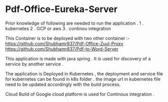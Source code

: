 # Pdf-Office-Eureka-Server


Prior knowledge of following are needed to run the application .
1 . kubernetes 
2 . GCP or aws 
3 . continou integration 

This Container is to be deployed with two other container :-
https://github.com/Shubhamr837/Pdf-Office-Zuul-Proxy
https://github.com/Shubhamr837/Pdf-to-Word-Server

This application is made with java spring . It is used for discovery of a service by another service .

The application is Deployed in Kubernetes , the deployment and service file for kubernetes can be found in k8s folder .
the image url in kubernetes file need to be updated accordingly with the build process.

Cloud Build of Google cloud platform is used for Continous integration .
